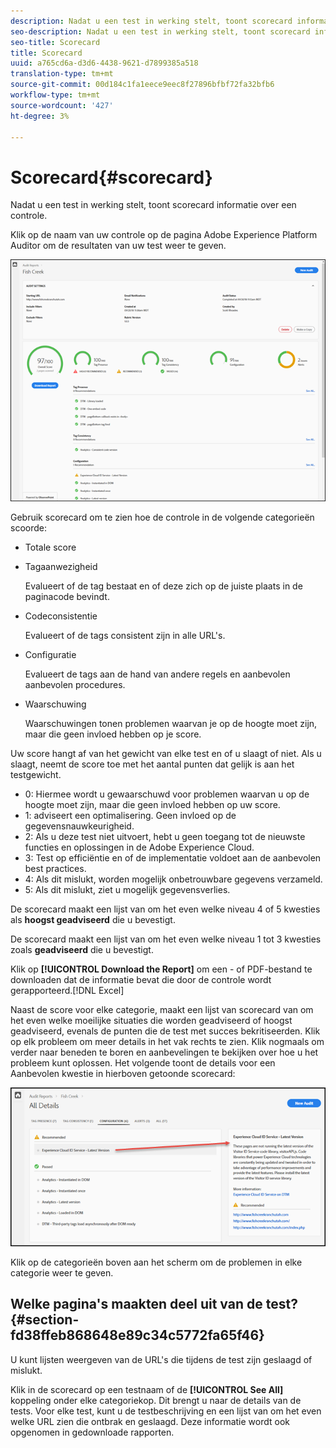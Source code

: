 ```yaml
---
description: Nadat u een test in werking stelt, toont scorecard informatie over een controle.
seo-description: Nadat u een test in werking stelt, toont scorecard informatie over een controle.
seo-title: Scorecard
title: Scorecard
uuid: a765cd6a-d3d6-4438-9621-d7899385a518
translation-type: tm+mt
source-git-commit: 00d184c1fa1eece9eec8f27896bfbf72fa32bfb6
workflow-type: tm+mt
source-wordcount: '427'
ht-degree: 3%

---
```



# Scorecard{#scorecard}

Nadat u een test in werking stelt, toont scorecard informatie over een controle.

Klik op de naam van uw controle op de pagina Adobe Experience Platform Auditor om de resultaten van uw test weer te geven.

![](assets/report.png)

Gebruik scorecard om te zien hoe de controle in de volgende categorieën scoorde:

* Totale score
* Tagaanwezigheid

   Evalueert of de tag bestaat en of deze zich op de juiste plaats in de paginacode bevindt.
* Codeconsistentie

   Evalueert of de tags consistent zijn in alle URL&#39;s.
* Configuratie

   Evalueert de tags aan de hand van andere regels en aanbevolen aanbevolen procedures.
* Waarschuwing

   Waarschuwingen tonen problemen waarvan je op de hoogte moet zijn, maar die geen invloed hebben op je score.

Uw score hangt af van het gewicht van elke test en of u slaagt of niet. Als u slaagt, neemt de score toe met het aantal punten dat gelijk is aan het testgewicht.

* 0: Hiermee wordt u gewaarschuwd voor problemen waarvan u op de hoogte moet zijn, maar die geen invloed hebben op uw score.
* 1: adviseert een optimalisering. Geen invloed op de gegevensnauwkeurigheid.
* 2: Als u deze test niet uitvoert, hebt u geen toegang tot de nieuwste functies en oplossingen in de Adobe Experience Cloud.
* 3: Test op efficiëntie en of de implementatie voldoet aan de aanbevolen best practices.
* 4: Als dit mislukt, worden mogelijk onbetrouwbare gegevens verzameld.
* 5: Als dit mislukt, ziet u mogelijk gegevensverlies.

De scorecard maakt een lijst van om het even welke niveau 4 of 5 kwesties als **hoogst geadviseerd** die u bevestigt.

De scorecard maakt een lijst van om het even welke niveau 1 tot 3 kwesties zoals **geadviseerd** die u bevestigt.

Klik op **[!UICONTROL Download the Report]** om een - of PDF-bestand te downloaden dat de informatie bevat die door de controle wordt gerapporteerd.[!DNL Excel]

Naast de score voor elke categorie, maakt een lijst van scorecard van om het even welke moeilijke situaties die worden geadviseerd of hoogst geadviseerd, evenals de punten die de test met succes bekritiseerden. Klik op elk probleem om meer details in het vak rechts te zien. Klik nogmaals om verder naar beneden te boren en aanbevelingen te bekijken over hoe u het probleem kunt oplossen. Het volgende toont de details voor een Aanbevolen kwestie in hierboven getoonde scorecard:

![](assets/report-issue-details.png)

Klik op de categorieën boven aan het scherm om de problemen in elke categorie weer te geven.

## Welke pagina&#39;s maakten deel uit van de test? {#section-fd38ffeb868648e89c34c5772fa65f46}

U kunt lijsten weergeven van de URL&#39;s die tijdens de test zijn geslaagd of mislukt.

Klik in de scorecard op een testnaam of de **[!UICONTROL See All]** koppeling onder elke categoriekop. Dit brengt u naar de details van de tests. Voor elke test, kunt u de testbeschrijving en een lijst van om het even welke URL zien die ontbrak en geslaagd. Deze informatie wordt ook opgenomen in gedownloade rapporten.
